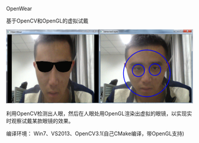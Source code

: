 OpenWear

基于OpenCV和OpenGL的虚拟试戴


![res](figures/openwear.png)


利用OpenCV检测出人眼，然后在人眼处用OpenGL渲染出虚拟的眼镜，以实现实时观察试戴某款眼镜的效果。

编译环境：
Win7、VS2013、OpenCV3.1(自己CMake编译，带OpenGL支持)